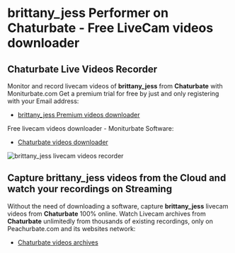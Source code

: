 # brittany_jess Performer on Chaturbate - Free LiveCam videos downloader

## Chaturbate Live Videos Recorder

Monitor and record livecam videos of **brittany_jess** from **Chaturbate** with Moniturbate.com
Get a premium trial for free by just and only registering with your Email address:
* [brittany_jess Premium videos downloader](https://moniturbate.com/request-demo-licence-key.html)

Free livecam videos downloader - Moniturbate Software:
* [Chaturbate videos downloader](https://moniturbate.com/moniturbate-download-software.html)

![brittany_jess livecam videos recorder](https://peachurnet.com/templates/moniturbate-software.png)


## Capture brittany_jess videos from the Cloud and watch your recordings on Streaming

Without the need of downloading a software, capture **brittany_jess** livecam videos from **Chaturbate** 100% online.
Watch Livecam archives from **Chaturbate** unlimitedly from thousands of existing recordings, only on Peachurbate.com and its websites network:
* [Chaturbate videos archives](https://peachurnet.com/)